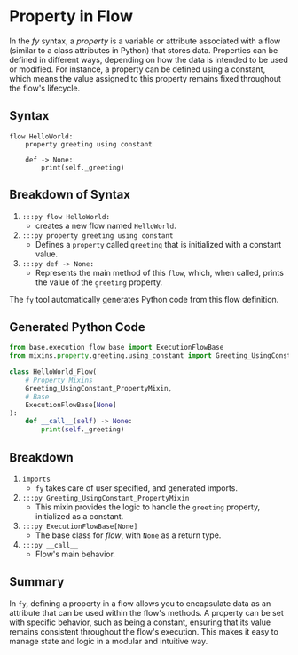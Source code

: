 # Property in Flow

In the _fy_ syntax, a _property_ is a variable or attribute associated with a flow (similar to a class attributes in Python) that stores data. Properties can be defined in different ways, depending on how the data is intended to be used or modified. For instance, a property can be defined using a constant, which means the value assigned to this property remains fixed throughout the flow's lifecycle.

## Syntax

```fy title="Flow using Property" linenums="1" 
flow HelloWorld:
    property greeting using constant

    def -> None:
        print(self._greeting)

```
## Breakdown of Syntax
1. `:::py flow HelloWorld:`
    - creates a new flow named `HelloWorld`.
2. `:::py property greeting using constant`
    - Defines a `property` called `greeting` that is initialized with a constant value.
3. `:::py def -> None:`
    - Represents the main method of this `flow`, which, when called, prints the value of the `greeting` property.

The `fy` tool automatically generates Python code from this flow definition.

## Generated Python Code
```py linenums="1"
from base.execution_flow_base import ExecutionFlowBase
from mixins.property.greeting.using_constant import Greeting_UsingConstant_PropertyMixin

class HelloWorld_Flow(
    # Property Mixins
    Greeting_UsingConstant_PropertyMixin,
    # Base
    ExecutionFlowBase[None]
):
    def __call__(self) -> None:
        print(self._greeting)

```
## Breakdown
1. `imports`
    - `fy` takes care of user specified, and generated imports.
2. `:::py Greeting_UsingConstant_PropertyMixin`
    - This mixin provides the logic to handle the `greeting` property, initialized as a constant.
3. `:::py ExecutionFlowBase[None]`
    - The base class for _flow_, with `None` as a return type.
4. `:::py __call__`
    - Flow's main behavior.

## Summary
In `fy`, defining a property in a flow allows you to encapsulate data as an attribute that can be used within the flow's methods. A property can be set with specific behavior, such as being a constant, ensuring that its value remains consistent throughout the flow's execution. This makes it easy to manage state and logic in a modular and intuitive way.